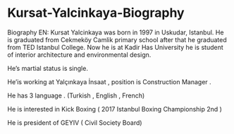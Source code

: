 # Kursat-Yalcinkaya-Biography
Biography
EN:
Kursat Yalcinkaya was born in 1997 in Uskudar, Istanbul.
He is graduated from Cekmeköy Camlik primary school after that he graduated from TED Istanbul College. Now he is at Kadir Has University he is student of interior architecture and environmental design. 

He’s martial status is single.

He’is working at Yalçınkaya İnsaat , position is Construction Manager . 

He has 3 language . (Turkish , English , French) 

He is interested in Kick Boxing ( 2017 Istanbul Boxing Championship 2nd )

He is president of GEYIV ( Civil Society Board)


